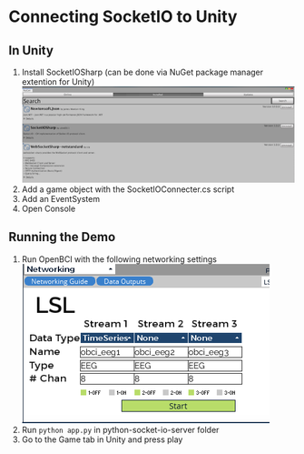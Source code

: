 # Connecting SocketIO to Unity

## In Unity
1. Install SocketIOSharp (can be done via NuGet package manager extention for Unity)
![Install](images/install.png)
1. Add a game object with the SocketIOConnecter.cs script
1. Add an EventSystem
1. Open Console


## Running the Demo
1. Run OpenBCI with the following networking settings\
![OpenBCI](images/openbci.png)
1. Run ```python app.py``` in python-socket-io-server folder
1. Go to the Game tab in Unity and press play


